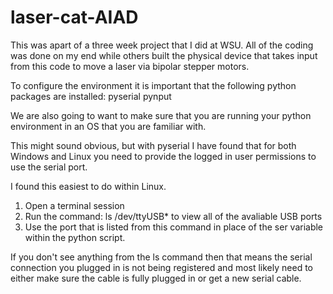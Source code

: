 # laser-cat-AIAD
This was apart of a three week project that I did at WSU. All of the coding was done on my end while others built the physical device that takes input from this code to move a laser via bipolar stepper motors.

To configure the environment it is important that the following python packages are installed:
pyserial
pynput

We are also going to want to make sure that you are running your python environment in an OS
that you are familiar with.

This might sound obvious, but with pyserial I have found that for both Windows and Linux you need to
provide the logged in user permissions to use the serial port.

I found this easiest to do within Linux.
1. Open a terminal session
2. Run the command: 
ls /dev/ttyUSB* 
to view all of the avaliable USB ports
3. Use the port that is listed from this command in place of the ser variable within the python script.

If you don't see anything from the ls command then that means the serial connection you plugged in is not being registered and most likely need to either make sure the cable is fully plugged in or get a new serial cable.
